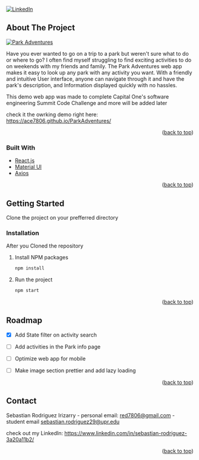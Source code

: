 <div id="top"></div>



<!-- PROJECT SHIELDS -->
<!--
*** I'm using markdown "reference style" links for readability.
*** Reference links are enclosed in brackets [ ] instead of parentheses ( ).
*** See the bottom of this document for the declaration of the reference variables
*** for contributors-url, forks-url, etc. This is an optional, concise syntax you may use.
*** https://www.markdownguide.org/basic-syntax/#reference-style-links
-->

[![LinkedIn][linkedin-shield]][linkedin-url]




<!-- ABOUT THE PROJECT -->
## About The Project

[![Park Adventures][product-screenshot]](https://imgur.com/a/QfLY91V)

Have you ever wanted to go on a trip to a park but weren't sure what to do or where to go? I often find myself struggling to find exciting activities to do on weekends with my friends and family. The Park Adventures web app makes it easy to look up any park with any activity you want. With a friendly and intuitive User interface, anyone can navigate through it and have the park's description, and Information displayed quickly with no hassles.

This demo web app was made to complete Capital One's software engineering Summit Code Challenge and more will be added later

check it the owrking demo right here: https://ace7806.github.io/ParkAdventures/

<p align="right">(<a href="#top">back to top</a>)</p>



### Built With

* [React.js](https://reactjs.org/)
* [Material UI](https://mui.com/)
* [Axios](https://www.npmjs.com/package/axios)

<p align="right">(<a href="#top">back to top</a>)</p>



<!-- GETTING STARTED -->
## Getting Started

Clone the project on your prefferred directory

### Installation

After you Cloned the repository
1. Install NPM packages
   ```sh
   npm install
   ```
2. Run the project
   ```js
   npm start
   ```

<p align="right">(<a href="#top">back to top</a>)</p>



<!-- ROADMAP -->
## Roadmap
- [X] Add State filter on activity search
- [ ] Add activities in the Park info page
- [ ] Optimize web app for mobile
- [ ] Make image section prettier and add lazy loading  




<p align="right">(<a href="#top">back to top</a>)</p>



<!-- CONTACT -->
## Contact

Sebastian Rodriguez Irizarry - personal email: red7806@gmail.com - student email sebastian.rodriguez29@upr.edu

check out my LinkedIn: https://www.linkedin.com/in/sebastian-rodriguez-3a20a11b2/

<p align="right">(<a href="#top">back to top</a>)</p>



<!-- MARKDOWN LINKS & IMAGES -->
<!-- https://www.markdownguide.org/basic-syntax/#reference-style-links -->
[linkedin-shield]: https://img.shields.io/badge/-LinkedIn-black.svg?style=for-the-badge&logo=linkedin&colorB=555
[linkedin-url]: https://www.linkedin.com/in/sebastian-rodriguez-3a20a11b2/
[product-screenshot]: https://imgur.com/a/QfLY91V/
